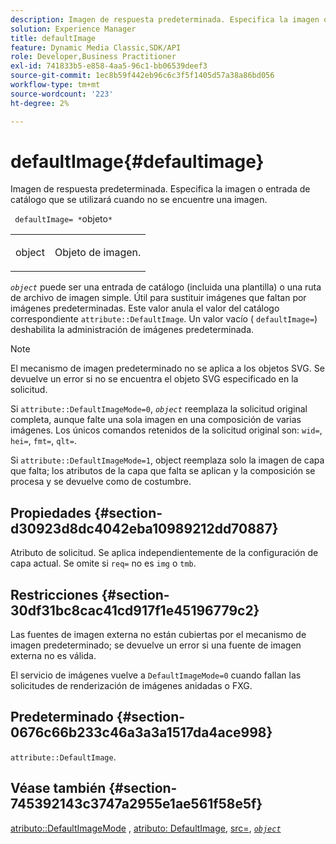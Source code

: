 ```yaml
---
description: Imagen de respuesta predeterminada. Especifica la imagen o entrada de catálogo que se utilizará cuando no se encuentre una imagen.
solution: Experience Manager
title: defaultImage
feature: Dynamic Media Classic,SDK/API
role: Developer,Business Practitioner
exl-id: 741833b5-e858-4aa5-96c1-bb06539deef3
source-git-commit: 1ec8b59f442eb96c6c3f5f1405d57a38a86bd056
workflow-type: tm+mt
source-wordcount: '223'
ht-degree: 2%

---
```


# defaultImage{#defaultimage}

Imagen de respuesta predeterminada. Especifica la imagen o entrada de catálogo que se utilizará cuando no se encuentre una imagen.

` defaultImage= *`objeto`*`

<table id="simpletable_C1FC14B7D9AE476DB2B10EB402944335"> 
 <tr class="strow"> 
  <td class="stentry"> <p> <span class="codeph"> <span class="varname"> object  </span> </span> </p> </td> 
  <td class="stentry"> <p>Objeto de imagen. </p> </td> 
 </tr> 
</table>

*`object`* puede ser una entrada de catálogo (incluida una plantilla) o una ruta de archivo de imagen simple. Útil para sustituir imágenes que faltan por imágenes predeterminadas. Este valor anula el valor del catálogo correspondiente `attribute::DefaultImage`. Un valor vacío ( `defaultImage=`) deshabilita la administración de imágenes predeterminada.

>[!NOTE]
>
>El mecanismo de imagen predeterminado no se aplica a los objetos SVG. Se devuelve un error si no se encuentra el objeto SVG especificado en la solicitud.

Si `attribute::DefaultImageMode=0`, *`object`* reemplaza la solicitud original completa, aunque falte una sola imagen en una composición de varias imágenes. Los únicos comandos retenidos de la solicitud original son: `wid=`, `hei=`, `fmt=`, `qlt=`.

Si `attribute::DefaultImageMode=1`, object reemplaza solo la imagen de capa que falta; los atributos de la capa que falta se aplican y la composición se procesa y se devuelve como de costumbre.

## Propiedades {#section-d30923d8dc4042eba10989212dd70887}

Atributo de solicitud. Se aplica independientemente de la configuración de capa actual. Se omite si `req=` no es `img` o `tmb`.

## Restricciones {#section-30df31bc8cac41cd917f1e45196779c2}

Las fuentes de imagen externa no están cubiertas por el mecanismo de imagen predeterminado; se devuelve un error si una fuente de imagen externa no es válida.

El servicio de imágenes vuelve a `DefaultImageMode=0` cuando fallan las solicitudes de renderización de imágenes anidadas o FXG.

## Predeterminado {#section-0676c66b233c46a3a3a1517da4ace998}

`attribute::DefaultImage`.

## Véase también {#section-745392143c3747a2955e1ae561f58e5f}

[atributo::DefaultImageMode](../../../../../is-api/image-catalog/image-serving-api-ref/c-image-catalog-reference/c-attributes-reference/r-defaultimagemode.md#reference-8a996af162f84e46bbe9e6e0d4e26782) ,  [atributo: DefaultImage](../../../../../is-api/image-catalog/image-serving-api-ref/c-image-catalog-reference/c-attributes-reference/r-is-cat-defaultimage.md#reference-8e9900e129f54ed68462a3c2fc3bc433),  [src=](../../../../../is-api/http-ref/image-serving-api-ref/c-http-protocol-reference/c-command-reference/r-src.md#reference-f6506637778c4c69bf106a7924a91ab1),  [ *`object`* ](../../../../../is-api/http-ref/image-serving-api-ref/c-http-protocol-reference/c-data-types/r-object.md#reference-2591bd24548d462782c68d138ef795a0)
